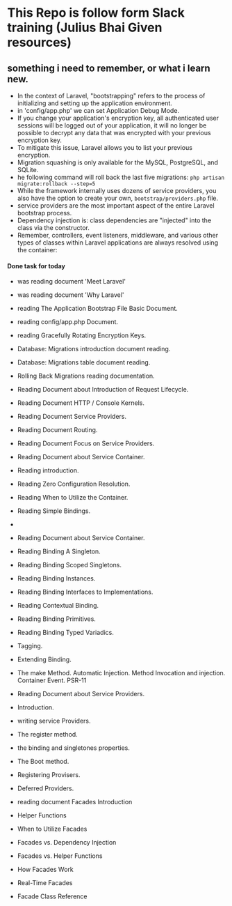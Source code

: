 # This Repo is follow form Slack training (Julius Bhai Given resources)

## something i need to remember, or what i learn new.

-   In the context of Laravel, "bootstrapping" refers to the process of initializing and setting up the application environment.
-   in 'config/app.php' we can set Application Debug Mode.
-   If you change your application's encryption key, all authenticated user sessions will be logged out of your application, it will no longer be possible to decrypt any data that was encrypted with your previous encryption key.
-   To mitigate this issue, Laravel allows you to list your previous encryption.
-   Migration squashing is only available for the MySQL, PostgreSQL, and SQLite.
-   he following command will roll back the last five migrations: `php artisan migrate:rollback --step=5`
-   While the framework internally uses dozens of service providers, you also have the option to create your own, `bootstrap/providers.php` file.
-   service providers are the most important aspect of the entire Laravel bootstrap process.
-   Dependency injection is: class dependencies are "injected" into the class via the constructor.
-   Remember, controllers, event listeners, middleware, and various other types of classes within Laravel applications are always resolved using the container:



#### Done task for today

-   was reading document 'Meet Laravel'
-   was reading document 'Why Laravel'
-   reading The Application Bootstrap File Basic Document.
-   reading config/app.php Document.
-   reading Gracefully Rotating Encryption Keys.
-   Database: Migrations introduction document reading.
-   Database: Migrations table document reading.
-   Rolling Back Migrations reading documentation.

-   Reading Document about Introduction of Request Lifecycle.
  -  Reading Document HTTP / Console Kernels.
  -  Reading Document Service Providers.
  -  Reading Document Routing.
  -  Reading Document Focus on Service Providers.
-   Reading Document about Service Container.
  -  Reading introduction.
  -  Reading Zero Configuration Resolution.
  -  Reading When to Utilize the Container.
  -  Reading Simple Bindings.
  -  

-   Reading Document about Service Container.
  -   Reading Binding A Singleton.
  -   Reading Binding Scoped Singletons.
  -   Reading Binding Instances.
  -   Reading Binding Interfaces to Implementations.
  -   Reading Contextual Binding.
  -   Reading Binding Primitives.
  -   Reading Binding Typed Variadics.
  -   Tagging.
  -   Extending Binding.
  -   The make Method.
      Automatic Injection.
      Method Invocation and injection.
      Container Event.
      PSR-11
- Reading Document about Service Providers.
- Introduction.
- writing service Providers.
- The register method.
- the binding and singletones properties.
- The Boot method.
- Registering Provisers.
- Deferred Providers. 
     
-   reading document Facades Introduction
  - Helper Functions
  - When to Utilize Facades
  - Facades vs. Dependency Injection
  - Facades vs. Helper Functions
  - How Facades Work
  - Real-Time Facades
  - Facade Class Reference